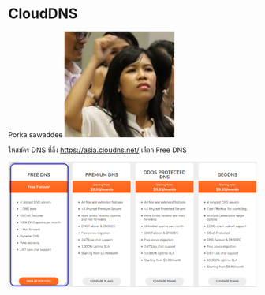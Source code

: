 # CloudDNS
Porka
sawaddee
![alt text](IMG/2020-10-15.png)

ให้สมัคร DNS ที่ลิ้ง https://asia.cloudns.net/
เลือก Free DNS 

![alt text](IMG/pic2.png)